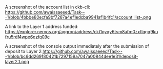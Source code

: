 A screenshot of the account list in ckb-cli: https://github.com/awaissaeeed/Task---1/blob/4bbbe80ecfa9bf7287a4ef1edcba9941af1b4fc1/account_list-.png


A link to the Layer 1 address funded: https://explorer.nervos.org/aggron/address/ckt1qyqy6tvm8afm0zxflqgq9kufru5rdf4wpe6qzfq09c


A screenshot of the console output immediately after the submission of deposit to Layer 2:https://github.com/awaissaeeed/Task---1/blob/bc6dd269180421b7297159a7047a00844dee1e31/deposit-layer2.1.png
